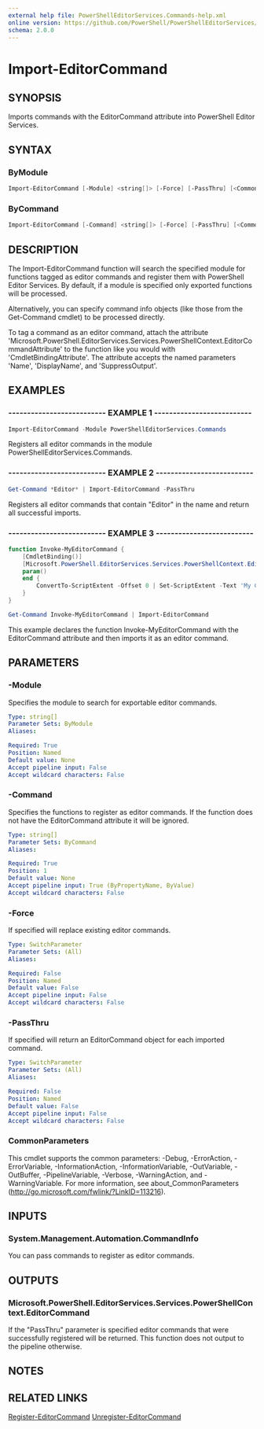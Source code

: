 ```yaml
---
external help file: PowerShellEditorServices.Commands-help.xml
online version: https://github.com/PowerShell/PowerShellEditorServices/tree/master/module/docs/Import-EditorCommand.md
schema: 2.0.0
---
```


# Import-EditorCommand

## SYNOPSIS

Imports commands with the EditorCommand attribute into PowerShell Editor Services.

## SYNTAX

### ByModule

```powershell
Import-EditorCommand [-Module] <string[]> [-Force] [-PassThru] [<CommonParameters>]
```

### ByCommand

```powershell
Import-EditorCommand [-Command] <string[]> [-Force] [-PassThru] [<CommonParameters>]
```

## DESCRIPTION

The Import-EditorCommand function will search the specified module for functions tagged as editor commands and register them with PowerShell Editor Services. By default, if a module is specified only exported functions will be processed.

Alternatively, you can specify command info objects (like those from the Get-Command cmdlet) to be processed directly.

To tag a command as an editor command, attach the attribute 'Microsoft.PowerShell.EditorServices.Services.PowerShellContext.EditorCommandAttribute' to the function like you would with 'CmdletBindingAttribute'.  The attribute accepts the named parameters 'Name', 'DisplayName', and 'SuppressOutput'.

## EXAMPLES

### -------------------------- EXAMPLE 1 --------------------------

```powershell
Import-EditorCommand -Module PowerShellEditorServices.Commands
```

Registers all editor commands in the module PowerShellEditorServices.Commands.

### -------------------------- EXAMPLE 2 --------------------------

```powershell
Get-Command *Editor* | Import-EditorCommand -PassThru
```

Registers all editor commands that contain "Editor" in the name and return all successful imports.

### -------------------------- EXAMPLE 3 --------------------------

```powershell
function Invoke-MyEditorCommand {
    [CmdletBinding()]
    [Microsoft.PowerShell.EditorServices.Services.PowerShellContext.EditorCommand(DisplayName='My Command', SuppressOutput)]
    param()
    end {
        ConvertTo-ScriptExtent -Offset 0 | Set-ScriptExtent -Text 'My Command!'
    }
}

Get-Command Invoke-MyEditorCommand | Import-EditorCommand
```

This example declares the function Invoke-MyEditorCommand with the EditorCommand attribute and then imports it as an editor command.

## PARAMETERS

### -Module

Specifies the module to search for exportable editor commands.

```yaml
Type: string[]
Parameter Sets: ByModule
Aliases:

Required: True
Position: Named
Default value: None
Accept pipeline input: False
Accept wildcard characters: False
```

### -Command

Specifies the functions to register as editor commands. If the function does not have the EditorCommand attribute it will be ignored.

```yaml
Type: string[]
Parameter Sets: ByCommand
Aliases:

Required: True
Position: 1
Default value: None
Accept pipeline input: True (ByPropertyName, ByValue)
Accept wildcard characters: False
```

### -Force

If specified will replace existing editor commands.

```yaml
Type: SwitchParameter
Parameter Sets: (All)
Aliases:

Required: False
Position: Named
Default value: False
Accept pipeline input: False
Accept wildcard characters: False
```

### -PassThru

If specified will return an EditorCommand object for each imported command.

```yaml
Type: SwitchParameter
Parameter Sets: (All)
Aliases:

Required: False
Position: Named
Default value: False
Accept pipeline input: False
Accept wildcard characters: False
```

### CommonParameters

This cmdlet supports the common parameters: -Debug, -ErrorAction, -ErrorVariable, -InformationAction, -InformationVariable, -OutVariable, -OutBuffer, -PipelineVariable, -Verbose, -WarningAction, and -WarningVariable. For more information, see about_CommonParameters (http://go.microsoft.com/fwlink/?LinkID=113216).

## INPUTS

### System.Management.Automation.CommandInfo

You can pass commands to register as editor commands.

## OUTPUTS

### Microsoft.PowerShell.EditorServices.Services.PowerShellContext.EditorCommand

If the "PassThru" parameter is specified editor commands that were successfully registered
will be returned.  This function does not output to the pipeline otherwise.

## NOTES

## RELATED LINKS

[Register-EditorCommand](Register-EditorCommand.md)
[Unregister-EditorCommand](Unregister-EditorCommand.md)

